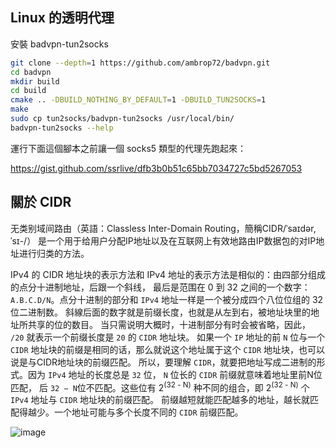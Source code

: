 
## Linux 的透明代理

安裝 badvpn-tun2socks

```bash
git clone --depth=1 https://github.com/ambrop72/badvpn.git
cd badvpn
mkdir build
cd build
cmake .. -DBUILD_NOTHING_BY_DEFAULT=1 -DBUILD_TUN2SOCKS=1
make
sudo cp tun2socks/badvpn-tun2socks /usr/local/bin/
badvpn-tun2socks --help
```
運行下面這個腳本之前讓一個 socks5 類型的代理先跑起來： 

https://gist.github.com/ssrlive/dfb3b0b51c65bb7034727c5bd5267053


## 關於 CIDR

无类别域间路由（英語：Classless Inter-Domain Routing，簡稱CIDR/ˈsaɪdər, ˈsɪ-/）
是一个用于给用户分配IP地址以及在互联网上有效地路由IP数据包的对IP地址进行归类的方法。 

IPv4 的 CIDR 地址块的表示方法和 IPv4 地址的表示方法是相似的：由四部分组成的点分十进制地址，后跟一个斜线，
最后是范围在 0 到 32 之间的一个数字： `A.B.C.D/N`。点分十进制的部分和 `IPv4` 地址一样是一个被分成四个八位位组的 32 位二进制数。
斜線后面的数字就是前缀长度，也就是从左到右，被地址块里的地址所共享的位的数目。
当只需说明大概时，十进制部分有时会被省略，因此， `/20` 就表示一个前缀长度是 `20` 的 `CIDR` 地址块。
如果一个 `IP` 地址的前 `N` 位与一个 `CIDR` 地址块的前缀是相同的话，那么就说这个地址属于这个 `CIDR` 地址块，也可以说是与CIDR地址块的前缀匹配。
所以，要理解 `CIDR`，就要把地址写成二进制的形式。因为 `IPv4` 地址的长度总是 `32` 位， `N` 位长的 `CIDR` 前缀就意味着地址里前N位匹配，
后 `32 − N`位不匹配。这些位有 2<sup>(32 - N)</sup> 种不同的组合，即 2<sup>(32 - N)</sup> 个 `IPv4` 地址与 `CIDR` 地址块的前缀匹配。
前缀越短就能匹配越多的地址，越长就匹配得越少。一个地址可能与多个长度不同的 `CIDR` 前缀匹配。

![image](https://user-images.githubusercontent.com/30760636/250461241-8fa3c0b5-2bd1-4971-a900-7fd468a47538.png)
